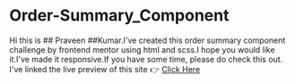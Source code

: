 # Order-Summary_Component
Hi this is ## Praveen ##Kumar.I've created this order summary component challenge by frontend mentor using html and scss.I hope you would like it.I've made it responsive.If you have some time, please do check this out.
I've linked the live preview of this site 👉 <a href= "https://order-summary-card-01m.pages.dev/">Click Here</a>
